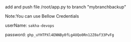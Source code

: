 add and push file /root/app.py to branch "mybranchbackup"

Note:You can use Bellow Credentials

userName: `sakha-devops`

password: `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`
